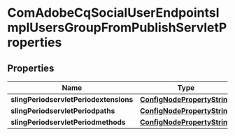 
# ComAdobeCqSocialUserEndpointsImplUsersGroupFromPublishServletProperties

## Properties
Name | Type | Description | Notes
------------ | ------------- | ------------- | -------------
**slingPeriodservletPeriodextensions** | [**ConfigNodePropertyString**](ConfigNodePropertyString.md) |  |  [optional]
**slingPeriodservletPeriodpaths** | [**ConfigNodePropertyString**](ConfigNodePropertyString.md) |  |  [optional]
**slingPeriodservletPeriodmethods** | [**ConfigNodePropertyString**](ConfigNodePropertyString.md) |  |  [optional]



